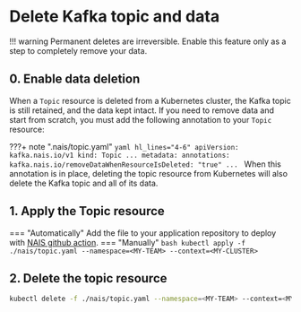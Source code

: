 # Delete Kafka topic and data

!!! warning
    Permanent deletes are irreversible. Enable this feature only as a step to completely remove your data.

## 0. Enable data deletion
When a `Topic` resource is deleted from a Kubernetes cluster, the Kafka topic is still retained, and the data kept intact. If you need to remove data and start from scratch, you must add the following annotation to your `Topic` resource:

???+ note ".nais/topic.yaml"
    ```yaml hl_lines="4-6"
    apiVersion: kafka.nais.io/v1
    kind: Topic
    ...
    metadata:
      annotations:
        kafka.nais.io/removeDataWhenResourceIsDeleted: "true"
    ...
    ```
When this annotation is in place, deleting the topic resource from Kubernetes will also delete the Kafka topic and all of its data.

## 1. Apply the Topic resource
=== "Automatically"
    Add the file to your application repository to deploy with [NAIS github action](../../github-action.md).
=== "Manually"
    ```bash
    kubectl apply -f ./nais/topic.yaml --namespace=<MY-TEAM> --context=<MY-CLUSTER>
    ```


## 2. Delete the topic resource
```bash
kubectl delete -f ./nais/topic.yaml --namespace=<MY-TEAM> --context=<MY-CLUSTER>
```


